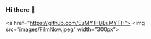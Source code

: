 ### Hi there 👋
<a href=”https://github.com/EuMYTH/EuMYTH"> <img src=”[images/FilmNow.jpeg](https://stock.adobe.com/uk/search?k=%22welcome+banner%22&asset_id=525593087)” width=”300px”> </a>


<!--
**EuMYTH/EuMYTH** is a ✨ _special_ ✨ repository because its `README.md` (this file) appears on your GitHub profile.

Here are some ideas to get you started:

- 🔭 I’m currently working on ...
- 🌱 I’m currently learning ...
- 👯 I’m looking to collaborate on ...
- 🤔 I’m looking for help with ...
- 💬 Ask me about ...
- 📫 How to reach me: ...
- 😄 Pronouns: ...
- ⚡ Fun fact: ...
-->
